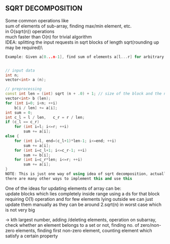 SQRT DECOMPOSITION
--
Some common operations like\
sum of elements of sub-array, finding max/min element, etc.\
in O(sqrt(n)) operations\
much faster than O(n) for trivial algorithm\
IDEA: splitting the input requests in sqrt blocks of length sqrt(rounding up may be required)\

```cpp
Example: Given a[0...n-1], find sum of elements a[l...r] for arbitrary l and r in O(sqrt(n)) operations.


// input data
int n;
vector<int> a (n);

// preprocessing
const int len = (int) sqrt (n + .0) + 1; // size of the block and the number of blocks
vector<int> b (len);
for (int i=0; i<n; ++i)
    b[i / len] += a[i];
int sum = 0;
int c_l = l / len,   c_r = r / len;
if (c_l == c_r)
    for (int i=l; i<=r; ++i)
        sum += a[i];
else {
    for (int i=l, end=(c_l+1)*len-1; i<=end; ++i)
        sum += a[i];
    for (int i=c_l+1; i<=c_r-1; ++i)
        sum += b[i];
    for (int i=c_r*len; i<=r; ++i)
        sum += a[i];
}
NOTE: This is just one way of using idea of sqrt decomposition, actually 
there are many other ways to implement this and use this
```                           
One of the ideas for updating elements of array can be:\
update blocks which lies completely inside range using a ds for that block requiring O(1) operation and for few elements lying outside 
we can just update them manually as they can be around 2.sqrt(n) in worst case which is not very big

-> kth largest number, adding /deleting elements, operation on subarray, check whether an element belongs to a set or not,
  finding no. of zero/non-zero elements, finding first non-zero element, counting element which satisfy a certain property
